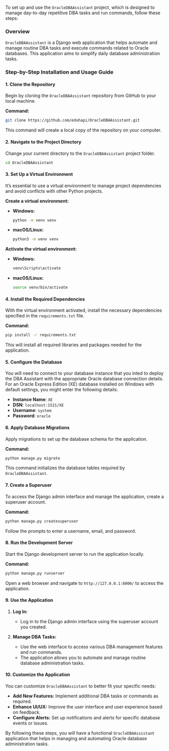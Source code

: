 To set up and use the `OracleDBAAssistant` project, which is designed to manage day-to-day repetitive DBA tasks and run commands, follow these steps:

### Overview

`OracleDBAAssistant` is a Django web application that helps automate and manage routine DBA tasks and execute commands related to Oracle databases. 
This application aims to simplify daily database administration tasks.

### Step-by-Step Installation and Usage Guide

#### 1. Clone the Repository

Begin by cloning the `OracleDBAAssistant` repository from GitHub to your local machine.

**Command:**
```bash
git clone https://github.com/eduhapi/OracleDBAAssistant.git
```

This command will create a local copy of the repository on your computer.

#### 2. Navigate to the Project Directory

Change your current directory to the `OracleDBAAssistant` project folder.

```bash
cd OracleDBAAssistant
```

#### 3. Set Up a Virtual Environment

It’s essential to use a virtual environment to manage project dependencies and avoid conflicts with other Python projects.

**Create a virtual environment:**

- **Windows:**
  ```bash
  python -m venv venv
  ```

- **macOS/Linux:**
  ```bash
  python3 -m venv venv
  ```

**Activate the virtual environment:**

- **Windows:**
  ```bash
  venv\Scripts\activate
  ```

- **macOS/Linux:**
  ```bash
  source venv/bin/activate
  ```

#### 4. Install the Required Dependencies

With the virtual environment activated, install the necessary dependencies specified in the `requirements.txt` file.

**Command:**
```bash
pip install -r requirements.txt
```

This will install all required libraries and packages needed for the application.

#### 5. Configure the Database

You will need to connect to your database instance that you inted to deploy the DBA Assistant  with the appropriate Oracle database connection details.
For an Oracle Express Edition (XE) database installed on Windows with default settings, you might enter the following details:

- **Instance Name**: `XE`
- **DSN**: `localhost:1521/XE`
- **Username**: `system`
- **Password**: `oracle`

#### 6. Apply Database Migrations

Apply migrations to set up the database schema for the application.

**Command:**
```bash
python manage.py migrate
```

This command initializes the database tables required by `OracleDBAAssistant`.

#### 7. Create a Superuser

To access the Django admin interface and manage the application, create a superuser account.

**Command:**
```bash
python manage.py createsuperuser
```

Follow the prompts to enter a username, email, and password.

#### 8. Run the Development Server

Start the Django development server to run the application locally.

**Command:**
```bash
python manage.py runserver
```

Open a web browser and navigate to `http://127.0.0.1:8000/` to access the application.

#### 9. Use the Application

1. **Log In:**
   - Log in to the Django admin interface using the superuser account you created.

2. **Manage DBA Tasks:**
   - Use the web interface to access various DBA management features and run commands.
   - The application allows you to automate and manage routine database administration tasks.

#### 10. Customize the Application

You can customize `OracleDBAAssistant` to better fit your specific needs:

- **Add New Features:** Implement additional DBA tasks or commands as required.
- **Enhance UI/UX:** Improve the user interface and user experience based on feedback.
- **Configure Alerts:** Set up notifications and alerts for specific database events or issues.

By following these steps, you will have a functional `OracleDBAAssistant` application that helps in managing and automating Oracle database administration tasks.
